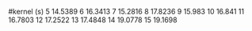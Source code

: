 #kernel (s)
5 14.5389
6 16.3413
7 15.2816
8 17.8236
9 15.983
10 16.841
11 16.7803
12 17.2522
13 17.4848
14 19.0778
15 19.1698
